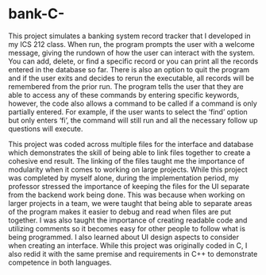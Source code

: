 # bank-C-
This project simulates a banking system record tracker that I developed in my ICS 212 class. When run, the program prompts the user with a welcome message, giving the rundown of how the user can interact with the system. You can add, delete, or find a specific record or you can print all the records entered in the database so far. There is also an option to quit the program and if the user exits and decides to rerun the executable, all records will be remembered from the prior run. The program tells the user that they are able to access any of these commands by entering specific keywords, however, the code also allows a command to be called if a command is only partially entered. For example, if the user wants to select the ‘find’ option but only enters ‘fi’, the command will still run and all the necessary follow up questions will execute. 

This project was coded across multiple files for the interface and database which demonstrates the skill of being able to link files together to create a cohesive end result. The linking of the files taught me the importance of modularity when it comes to working on large projects. While this project was completed by myself alone, during the implementation period, my professor stressed the importance of keeping the files for the UI separate from the backend work being done. This was because when working on larger projects in a team, we were taught that being able to separate areas of the program makes it easier to debug and read when files are put together. I was also taught the importance of creating readable code and utilizing comments so it becomes easy for other people to follow what is being programmed. I also learned about UI design aspects to consider when creating an interface. While this project was originally coded in C, I also redid it with the same premise and requirements in C++ to demonstrate competence in both languages.
